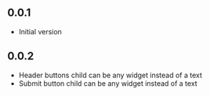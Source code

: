 ## 0.0.1

* Initial version

## 0.0.2

* Header buttons child can be any widget instead of a text
* Submit button child can be any widget instead of a text